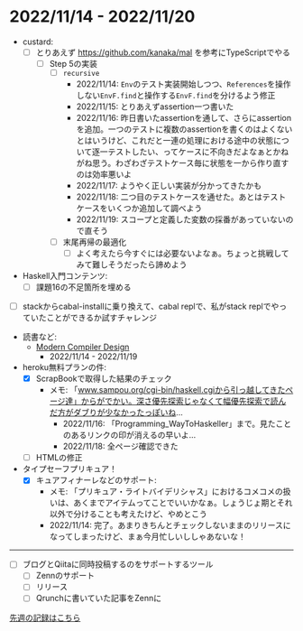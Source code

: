 # 2022/11/14 - 2022/11/20

- custard:
    - [ ] とりあえず <https://github.com/kanaka/mal> を参考にTypeScriptでやる
        - [ ] Step 5の実装
            - [ ] `recursive`
                - 2022/11/14: `Env`のテスト実装開始しつつ、`References`を操作しない`EnvF.find`と操作する`EnvF.find`を分けるよう修正
                - 2022/11/15: とりあえずassertion一つ書いた
                - 2022/11/16: 昨日書いたassertionを通して、さらにassertionを追加。一つのテストに複数のassertionを書くのはよくないとはいうけど、これだと一連の処理における途中の状態について逐一テストしたい、ってケースに不向きだよなぁとかねがね思う。わざわざテストケース毎に状態を一から作り直すのは効率悪いよ
                - 2022/11/17: ようやく正しい実装が分かってきたかも
                - 2022/11/18: 二つ目のテストケースを通せた。あとはテストケースをいくつか追加して調べよう
                - 2022/11/19: スコープと定義した変数の採番があっていないので直そう
            - [ ] 末尾再帰の最適化
                - [ ] よく考えたら今すぐには必要ないよなぁ。ちょっと挑戦してみて難しそうだったら諦めよう
- Haskell入門コンテンツ:
    - [ ] 課題16の不足箇所を埋める
- [ ] stackからcabal-installに乗り換えて、cabal replで、私がstack replでやっていたことができるか試すチャレンジ
- 読書など:
    - [Modern Compiler Design](https://www.springer.com/jp/book/9781461446989)
        - 2022/11/14 - 2022/11/19
- heroku無料プランの件:
    - [x] ScrapBookで取得した結果のチェック
        - メモ: 「www.sampou.org/cgi-bin/haskell.cgiから引っ越してきたページ達」からがでかい。深さ優先探索じゃなくて幅優先探索で読んだ方がダブりが少なかったっぽいね...
            - 2022/11/16: 「Programming\_WayToHaskeller」まで。見たことのあるリンクの印が消えるの早いよ...
            - 2022/11/18: 全ページ確認できた
    - [ ] HTMLの修正
- タイプセーフプリキュア！
    - [x] キュアフィナーレなどのサポート:
        - メモ: 「プリキュア・ライトバイデリシャス」におけるコメコメの扱いは、あくまでアイテムってことでいいかなぁ。しょうじょ期とそれ以外で分けることも考えたけど、やめとこう
        - 2022/11/14: 完了。あまりきちんとチェックしないままのリリースになってしまったけど、まぁ今月忙しいししゃあないな！

------

- [ ] ブログとQiitaに同時投稿するのをサポートするツール
    - [ ] Zennのサポート
    - [ ] リリース
    - [ ] Qrunchに書いていた記事をZennに

[先週の記録はこちら](https://github.com/igrep/daily-commits/blob/328cd456032ec899ee6b81499c2603b5c393ce76/yesterday.md)
